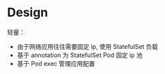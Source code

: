 # Design

轻量：

- 由于网络应用往往需要固定 ip, 使用 StatefulSet 负载
- 基于 annotation 为 StatefulSet Pod 固定 ip 池
- 基于 Pod exec 管理应用配置